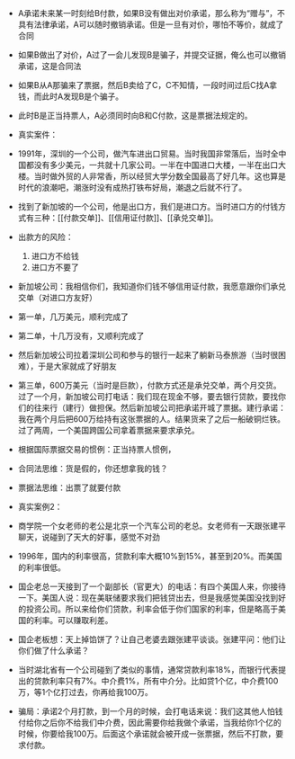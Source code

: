 - A承诺未来某一时刻给B付款，如果B没有做出对价承诺，那么称为“赠与”，不具有法律承诺，A可以随时撤销承诺。但是一旦有对价，哪怕不等价，就成了合同
- 如果B做出了对价，A过了一会儿发现B是骗子，并提交证据，俺么也可以撤销承诺，这是合同法

- 如果B从A那骗来了票据，然后B卖给了C，C不知情，一段时间过后C找A拿钱，而此时A发现B是个骗子。
- 此时B是正当持票人，A必须同时向B和C付款，这是票据法规定的。


- 真实案件：
- 1991年，深圳的一个公司，做汽车进出口贸易。当时我国非常落后，当时全中国都没有多少美元，一共就十几家公司。一半在中国进口大楼，一半在出口大楼。当时做外贸的人非常香，所以经贸大学分数全国最高了好几年。这也算是时代的浪潮吧，潮涨时没有成热打铁布好局，潮退之后就不行了。
- 找到了新加坡的一个公司，他是出口方，我们是进口方。当时进口方的付钱方式有三种：[[付款交单]]、[[信用证付款]]、[[承兑交单]]。
- 出款方的风险：
	1. 进口方不给钱
	2. 进口方不要了
- 新加坡公司：我相信你们，我知道你们钱不够信用证付款，我愿意跟你们承兑交单（对进口方友好）
- 第一单，几万美元，顺利完成了
- 第二单，十几万没有，又顺利完成了
- 然后新加坡公司拉着深圳公司和参与的银行一起来了躺新马泰旅游（当时很困难），于是大家就成了好朋友
- 第三单，600万美元（当时是巨款），付款方式还是承兑交单，两个月交货。过了一个月，新加坡公司打电话：我们现在现金不够，要去银行贷款，要找你们的往来行（建行）做担保。然后新加坡公司把承诺开城了票据。建行承诺：我在两个月后把600万给持有这张票据的人。结果货来了之后一船破铜烂铁。过了两周，一个美国跨国公司拿着票据来要求承兑。
- 根据国际票据交易的惯例：正当持票人惯例，



- 合同法思维：货是假的，你还想拿我的钱？
- 票据法思维：出票了就要付款



- 真实案例2：
- 商学院一个女老师的老公是北京一个汽车公司的老总。女老师有一天跟张建平聊天，说碰到了天大的好事，感觉不对劲
- 1996年，国内的利率很高，贷款利率大概10%到15%，甚至到20%。而美国的利率很低。
- 国企老总一天接到了一个副部长（官更大）的电话：有四个美国人来，你接待一下。美国人说：现在美联储要求我们把钱贷出去，但是我感觉美国没找到好的投资公司。所以来给你们贷款，利率会低于你们国家的利率，但是略高于美国的利率。可以赚取利差。
- 国企老板想：天上掉馅饼了？让自己老婆去跟张建平谈谈。张建平问：他们让你们做了什么承诺？
- 当时湖北省有一个公司碰到了类似的事情，通常贷款利率18%，而银行代表提出的贷款利率只有7%。中介费1%，所有中介分。比如贷1个亿，中介费100万，等1个亿打过去，你再给我100万。
- 骗局：承诺2个月打款，到一个月的时候，会打电话来说：我们这其他人怕钱付给你之后你不给我们中介费，因此需要你给我做个承诺，当我给你1个亿的时候，你要给我100万。后面这个承诺就会被开成一张票据，然后不打款，要求付款。